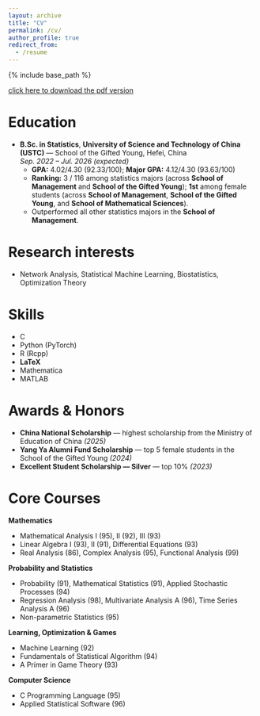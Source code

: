 ```yaml
---
layout: archive
title: "CV"
permalink: /cv/
author_profile: true
redirect_from:
  - /resume
---
```


{% include base_path %}

[click here to download the pdf version](/files/CV_Yinan_Bu.pdf)

Education
======
* **B.Sc. in Statistics**, **University of Science and Technology of China (USTC)** — School of the Gifted Young, Hefei, China  
  *Sep. 2022 – Jul. 2026 (expected)*
  * **GPA:** 4.02/4.30 (92.33/100); **Major GPA:** 4.12/4.30 (93.63/100)  
  * **Ranking:** 3 / 116 among statistics majors (across **School of Management** and **School of the Gifted Young**); **1st** among female students (across **School of Management**, **School of the Gifted Young**, and **School of Mathematical Sciences**).  
  * Outperformed all other statistics majors in the **School of Management**.

Research interests
======
* Network Analysis, Statistical Machine Learning, Biostatistics, Optimization Theory

Skills
======
* C  
* Python (PyTorch)  
* R (Rcpp)  
* **LaTeX**  
* Mathematica  
* MATLAB

Awards & Honors
======
* **China National Scholarship** — highest scholarship from the Ministry of Education of China *(2025)*
* **Yang Ya Alumni Fund Scholarship** — top 5 female students in the School of the Gifted Young *(2024)*
* **Excellent Student Scholarship — Silver** — top 10% *(2023)*

Core Courses
======
**Mathematics**
* Mathematical Analysis I (95), II (92), III (93)
* Linear Algebra I (93), II (91), Differential Equations (93)
* Real Analysis (86), Complex Analysis (95), Functional Analysis (99)

**Probability and Statistics**
* Probability (91), Mathematical Statistics (91), Applied Stochastic Processes (94)
* Regression Analysis (98), Multivariate Analysis A (96), Time Series Analysis A (96)
* Non-parametric Statistics (95)

**Learning, Optimization & Games**
* Machine Learning (92)
* Fundamentals of Statistical Algorithm (94)
* A Primer in Game Theory (93)

**Computer Science**
* C Programming Language (95)
* Applied Statistical Software (96)

